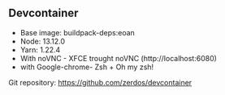 ## Devcontainer

- Base image: buildpack-deps:eoan
- Node: 13.12.0
- Yarn: 1.22.4
- With noVNC - XFCE trought noVNC (http://localhost:6080)
- with Google-chrome- Zsh + Oh my zsh!


Git repository: https://github.com/zerdos/devcontainer
